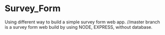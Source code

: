 # Survey_Form
Using different way to build a simple survey form web app.
  //master branch is a survey form web build by using NODE, EXPRESS, without database.
